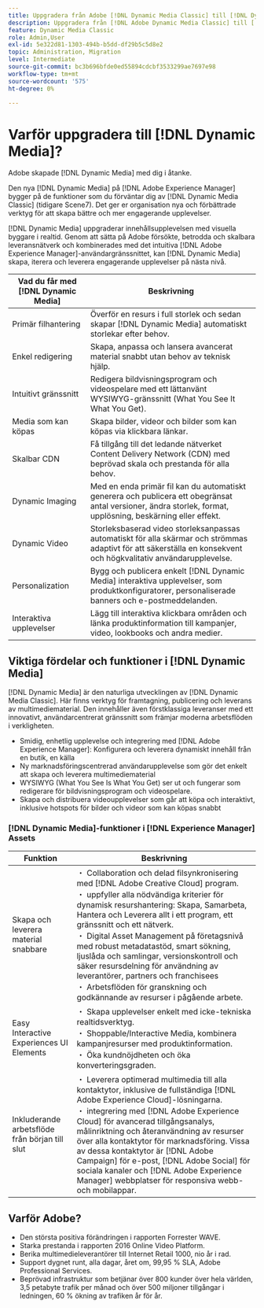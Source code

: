```yaml
---
title: Uppgradera från Adobe [!DNL Dynamic Media Classic] till [!DNL Dynamic Media] på [!DNL Experience Manager] Assets
description: Uppgradera från [!DNL Adobe Dynamic Media Classic] till [!DNL Dynamic Media] på [!DNL Adobe Experience Manager]. Läs om de viktigaste fördelarna och funktionerna i  [!DNL Dynamic Media]. Granska jämförelsen av funktioner, frågor och svar om uppgradering och beredskapskontrolllistan.
feature: Dynamic Media Classic
role: Admin,User
exl-id: 5e322d81-1303-494b-b5dd-df29b5c5d8e2
topic: Administration, Migration
level: Intermediate
source-git-commit: bc3b696bfde0ed55894cdcbf3533299ae7697e98
workflow-type: tm+mt
source-wordcount: '575'
ht-degree: 0%

---
```


# Varför uppgradera till [!DNL Dynamic Media]?

Adobe skapade [!DNL Dynamic Media] med dig i åtanke.

Den nya [!DNL Dynamic Media] på [!DNL Adobe Experience Manager] bygger på de funktioner som du förväntar dig av [!DNL Dynamic Media Classic] (tidigare Scene7). Det ger er organisation nya och förbättrade verktyg för att skapa bättre och mer engagerande upplevelser.

[!DNL Dynamic Media] uppgraderar innehållsupplevelsen med visuella byggare i realtid. Genom att sätta på Adobe försökte, betrodda och skalbara leveransnätverk och kombinerades med det intuitiva [!DNL Adobe Experience Manager]-användargränssnittet, kan [!DNL Dynamic Media] skapa, iterera och leverera engagerande upplevelser på nästa nivå.

| Vad du får med [!DNL Dynamic Media] | Beskrivning |
| --- | --- |
| Primär filhantering | Överför en resurs i full storlek och sedan skapar [!DNL Dynamic Media] automatiskt storlekar efter behov. |
| Enkel redigering | Skapa, anpassa och lansera avancerat material snabbt utan behov av teknisk hjälp. |
| Intuitivt gränssnitt | Redigera bildvisningsprogram och videospelare med ett lättanvänt WYSIWYG-gränssnitt (What You See It What You Get). |
| Media som kan köpas | Skapa bilder, videor och bilder som kan köpas via klickbara länkar. |
| Skalbar CDN | Få tillgång till det ledande nätverket Content Delivery Network (CDN) med beprövad skala och prestanda för alla behov. |
| Dynamic Imaging | Med en enda primär fil kan du automatiskt generera och publicera ett obegränsat antal versioner, ändra storlek, format, upplösning, beskärning eller effekt. |
| Dynamic Video | Storleksbaserad video storleksanpassas automatiskt för alla skärmar och strömmas adaptivt för att säkerställa en konsekvent och högkvalitativ användarupplevelse. |
| Personalization | Bygg och publicera enkelt [!DNL Dynamic Media] interaktiva upplevelser, som produktkonfiguratorer, personaliserade banners och e-postmeddelanden. |
| Interaktiva upplevelser | Lägg till interaktiva klickbara områden och länka produktinformation till kampanjer, video, lookbooks och andra medier. |

## Viktiga fördelar och funktioner i [!DNL Dynamic Media]

[!DNL Dynamic Media] är den naturliga utvecklingen av [!DNL Dynamic Media Classic]. Här finns verktyg för framtagning, publicering och leverans av multimediematerial. Den innehåller även förstklassiga leveranser med ett innovativt, användarcentrerat gränssnitt som främjar moderna arbetsflöden i verkligheten.

* Smidig, enhetlig upplevelse och integrering med [!DNL Adobe Experience Manager]: Konfigurera och leverera dynamiskt innehåll från en butik, en källa
* Ny marknadsföringscentrerad användarupplevelse som gör det enkelt att skapa och leverera multimediematerial
* WYSIWYG (What You See Is What You Get) ser ut och fungerar som redigerare för bildvisningsprogram och videospelare.
* Skapa och distribuera videoupplevelser som går att köpa och interaktivt, inklusive hotspots för bilder och videor som kan köpas snabbt

### [!DNL Dynamic Media]-funktioner i [!DNL Experience Manager] Assets

| Funktion | Beskrivning |
| --- | --- |
| Skapa och leverera material snabbare | ・ Collaboration och delad filsynkronisering med [!DNL Adobe Creative Cloud] program.<br> ・ uppfyller alla nödvändiga kriterier för dynamisk resurshantering: Skapa, Samarbeta, Hantera och Leverera allt i ett program, ett gränssnitt och ett nätverk.<br> ・ Digital Asset Management på företagsnivå med robust metadatastöd, smart sökning, ljuslåda och samlingar, versionskontroll och säker resursdelning för användning av leverantörer, partners och franchisees<br> ・ Arbetsflöden för granskning och godkännande av resurser i pågående arbete. |
| Easy Interactive Experiences UI Elements | ・ Skapa upplevelser enkelt med icke-tekniska realtidsverktyg.<br> ・ Shoppable/Interactive Media, kombinera kampanjresurser med produktinformation.<br> ・ Öka kundnöjdheten och öka konverteringsgraden. |
| Inkluderande arbetsflöde från början till slut | ・ Leverera optimerad multimedia till alla kontaktytor, inklusive de fullständiga [!DNL Adobe Experience Cloud]-lösningarna.<br> ・ integrering med [!DNL Adobe Experience Cloud] för avancerad tillgångsanalys, målinriktning och återanvändning av resurser över alla kontaktytor för marknadsföring. Vissa av dessa kontaktytor är [!DNL Adobe Campaign] för e-post, [!DNL Adobe Social] för sociala kanaler och [!DNL Adobe Experience Manager] webbplatser för responsiva webb- och mobilappar. |

## Varför Adobe?

* Den största positiva förändringen i rapporten Forrester WAVE.
* Starka prestanda i rapporten 2016 Online Video Platform.
* Berika multimedieleverantörer till Internet Retail 1000, nio år i rad.
* Support dygnet runt, alla dagar, året om, 99,95 % SLA, Adobe Professional Services.
* Beprövad infrastruktur som betjänar över 800 kunder över hela världen, 3,5 petabyte trafik per månad och över 500 miljoner tillgångar i ledningen, 60 % ökning av trafiken år för år.
